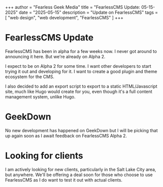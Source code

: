 +++
author = "Fearless Geek Media"
title = "FearlessCMS Update: 05-15-2025"
date = "2025-05-15"
description = "Update on FearlessCMS"
tags = [
    "web design",
    "web development",
    "FearlessCMS"
]
+++

# FearlessCMS Update
FearlessCMS has been in alpha for a few weeks now. I never got around to announcing it here. But we're already on Alpha 2.

I expect to be on Alpha 2 for some time. I want other developers to start trying it out and developing for it. I want to create a good plugin and theme ecosystem for the CMS.

I also decided to add an export script to export to a static HTML/Javascript site, much like Hugo would create for you, even though it's a full content management system, unlike Hugo.

# GeekDown
No new development has happened on GeekDown but I will be picking that up again soon as I await feedback on FearlessCMS Alpha 2.

# Looking for clients
I am actively looking for new clients, particularly in the Salt Lake City area, but anywhere. We'll be offering a deal soon for those who choose to use FearlessCMS as I do want to test it out with actual clients.
